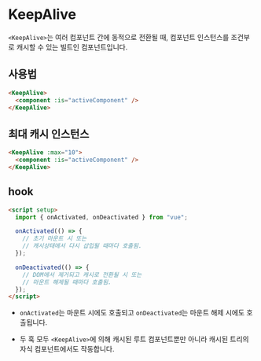 # KeepAlive

`<KeepAlive>`는 여러 컴포넌트 간에 동적으로 전환될 때, 컴포넌트 인스턴스를 조건부로 캐시할 수 있는 빌트인 컴포넌트입니다.

## 사용법

```html
<KeepAlive>
  <component :is="activeComponent" />
</KeepAlive>
```

## 최대 캐시 인스턴스

```html
<KeepAlive :max="10">
  <component :is="activeComponent" />
</KeepAlive>
```

## hook

```html
<script setup>
  import { onActivated, onDeactivated } from "vue";

  onActivated(() => {
    // 초기 마운트 시 또는
    // 캐시상태에서 다시 삽입될 때마다 호출됨.
  });

  onDeactivated(() => {
    // DOM에서 제거되고 캐시로 전환될 시 또는
    // 마운트 해제될 때마다 호출됨.
  });
</script>
```

- `onActivated`는 마운트 시에도 호출되고 `onDeactivated`는 마운트 해제 시에도 호출됩니다.

- 두 훅 모두 `<KeepAlive>`에 의해 캐시된 루트 컴포넌트뿐만 아니라 캐시된 트리의 자식 컴포넌트에서도 작동합니다.
